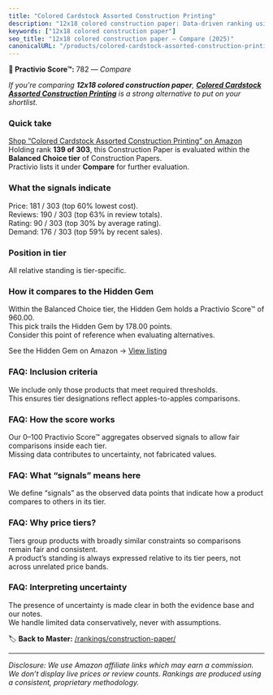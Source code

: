 ```yaml
---
title: "Colored Cardstock Assorted Construction Printing"
description: "12x18 colored construction paper: Data-driven ranking using the Practivio Score™. Positioned by quality, value, demand, findability, momentum."
keywords: ["12x18 colored construction paper"]
seo_title: "12x18 colored construction paper — Compare (2025)"
canonicalURL: "/products/colored-cardstock-assorted-construction-printing-B0DK75VP4Y/"
---
```


**🛒 Practivio Score™:** 782 — _Compare_


*If you're comparing **12x18 colored construction paper**, **[Colored Cardstock Assorted Construction Printing](https://www.amazon.com/dp/B0DK75VP4Y?tag=practivio-20)** is a strong alternative to put on your shortlist.*
### Quick take
[Shop “Colored Cardstock Assorted Construction Printing” on Amazon](https://www.amazon.com/dp/B0DK75VP4Y?tag=practivio-20)
Holding rank **139 of 303**, this Construction Paper is evaluated within the **Balanced Choice tier** of Construction Papers.  
Practivio lists it under **Compare** for further evaluation.

### What the signals indicate
Price: 181 / 303 (top 60% lowest cost).  
Reviews: 190 / 303 (top 63% in review totals).  
Rating: 90 / 303 (top 30% by average rating).  
Demand: 176 / 303 (top 59% by recent sales).

### Position in tier
All relative standing is tier-specific.

### How it compares to the Hidden Gem
Within the Balanced Choice tier, the Hidden Gem holds a Practivio Score™ of 960.00.  
This pick trails the Hidden Gem by 178.00 points.  
Consider this point of reference when evaluating alternatives.  

See the Hidden Gem on Amazon → [View listing](https://www.amazon.com/dp/B01AW5V7PE?tag=practivio-20)

### FAQ: Inclusion criteria
We include only those products that meet required thresholds.  
This ensures tier designations reflect apples-to-apples comparisons.

### FAQ: How the score works
Our 0–100 Practivio Score™ aggregates observed signals to allow fair comparisons inside each tier.  
Missing data contributes to uncertainty, not fabricated values.

### FAQ: What “signals” means here
We define “signals” as the observed data points that indicate how a product compares to others in its tier.

### FAQ: Why price tiers?
Tiers group products with broadly similar constraints so comparisons remain fair and consistent.  
A product’s standing is always expressed relative to its tier peers, not across unrelated price bands.

### FAQ: Interpreting uncertainty
The presence of uncertainty is made clear in both the evidence base and our notes.  
We handle limited data conservatively, never with assumptions.

<!-- Missing template for Compare/CompareWithinPriceClass -->


🏷️ **Back to Master:** [/rankings/construction-paper/](/rankings/construction-paper/)

---
_Disclosure: We use Amazon affiliate links which may earn a commission. We don’t display live prices or review counts. Rankings are produced using a consistent, proprietary methodology._
